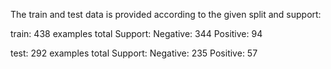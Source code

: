 The train and test data is provided according to the given split and support:

train: 438 examples total
Support:
Negative: 344
Positive: 94

test: 292 examples total
Support: 
Negative: 235
Positive: 57



